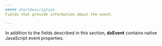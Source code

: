 ```yaml
---
##### shortDescription
Fields that provide information about the event.

---
```

In addition to the fields described in this section, **dxEvent** contains native JavaScript event properties.